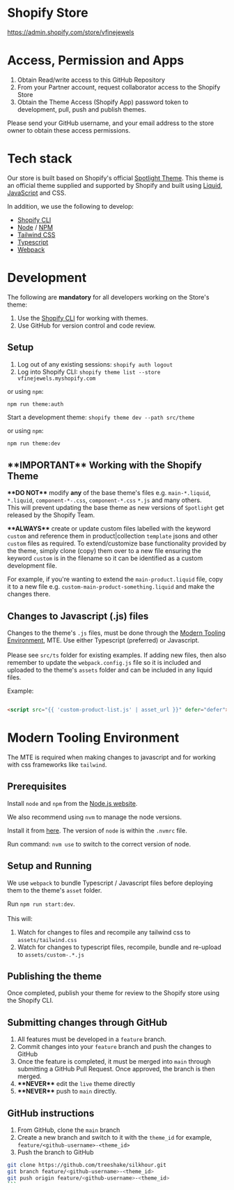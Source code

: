 # Shopify Store

https://admin.shopify.com/store/vfinejewels

# Access, Permission and Apps

1. Obtain Read/write access to this GitHub Repository
2. From your Partner account, request collaborator access to the Shopify Store
3. Obtain the Theme Access (Shopify App) password token to development, pull, push and publish themes.

Please send your GitHub username, and your email address to the store owner to obtain these access permissions.

# Tech stack

Our store is built based on Shopify's official [Spotlight Theme](https://themes.shopify.com/themes/spotlight/styles/default). This theme is an official theme supplied and supported by Shopify and built using [Liquid](https://shopify.dev/themes/liquid/reference), [JavaScript](https://shopify.dev/themes/javascript-api) and CSS.<br>

In addition, we use the following to develop:

- [Shopify CLI](https://shopify.dev/themes/tools/cli)
- [Node](https://nodejs.org/en/) / [NPM](https://www.npmjs.com/)
- [Tailwind CSS](https://tailwindcss.com/)
- [Typescript](https://www.typescriptlang.org/)
- [Webpack](https://webpack.js.org/)

# Development

The following are **mandatory** for all developers working on the Store's theme:

1. Use the [Shopify CLI](https://shopify.dev/themes/tools/cli) for working with themes. <br />
2. Use GitHub for version control and code review. <br />

## Setup

1. Log out of any existing sessions: `shopify auth logout`
2. Log into Shopify CLI: `shopify theme list --store vfinejewels.myshopify.com`

or using `npm`:

```zsh
npm run theme:auth
```

Start a development theme: `shopify theme dev --path src/theme`

or using `npm`:

```
npm run theme:dev
```

## **\*\*IMPORTANT\*\*** Working with the Shopify Theme

**\*\*DO NOT\*\*** modify **any** of the base theme's files e.g. `main-*.liquid`, `*.liquid`, `component-*-.css`, `component-*.css` `*.js` and many others. <br>
This will prevent updating the base theme as new versions of `Spotlight` get released by the Shopify Team.

**\*\*ALWAYS\*\*** create or update custom files labelled with the keyword `custom` and reference them in product|collection `template` jsons and other `custom` files as required. To extend/customize base functionality provided by the theme, simply clone (copy) them over to a new file ensuring the keyword `custom` is in the filename so it can be identified as a custom development file.

For example, if you're wanting to extend the `main-product.liquid` file, copy it to a new file e.g. `custom-main-product-something.liquid` and make the changes there.

## Changes to Javascript (.js) files

Changes to the theme's `.js` files, must be done through the [Modern Tooling Environment](#modern-tooling-environment), MTE. Use either Typescript (preferred) or Javascript. <br /><br />
Please see `src/ts` folder for existing examples. If adding new files, then also remember to update the `webpack.config.js` file so it is included and uploaded to the theme's `assets` folder and can be included in any liquid files.

Example:

```javascript

```

```html
<script src="{{ 'custom-product-list.js' | asset_url }}" defer="defer"></script>
```

# Modern Tooling Environment

The MTE is required when making changes to javascript and for working with css frameworks like `tailwind`.

## Prerequisites

Install `node` and `npm` from the [Node.js website](https://nodejs.org/en/).<br />

We also recommend using `nvm` to manage the node versions.

Install it from [here](https://github.com/nvm-sh/nvm). The version of `node` is within the `.nvmrc` file.

Run command: `nvm use` to switch to the correct version of node.

## Setup and Running

We use `webpack` to bundle Typescript / Javascript files before deploying them to the theme's `asset` folder.<br>

Run `npm run start:dev`. <br>
<br>
This will:
<br>

1. Watch for changes to files and recompile any tailwind css to `assets/tailwind.css`
2. Watch for changes to typescript files, recompile, bundle and re-upload to `assets/custom-.*.js`

## Publishing the theme

Once completed, publish your theme for review to the Shopify store using the Shopify CLI.

## Submitting changes through GitHub

1. All features must be developed in a `feature` branch.
2. Commit changes into your `feature` branch and push the changes to GitHub
3. Once the feature is completed, it must be merged into `main` through submitting a GitHub Pull Request. Once approved, the branch is then merged.
4. __\*\*NEVER\*\*__ edit the `live` theme directly
5. __\*\*NEVER\*\*__ push to `main` directly.

## GitHub instructions

1. From GitHub, clone the `main` branch
2. Create a new branch and switch to it with the `theme_id` for example, `feature/<github-username>-<theme_id>`
3. Push the branch to GitHub
````zsh
git clone https://github.com/treeshake/silkhour.git
git branch feature/<github-username>-<theme_id>
git push origin feature/<github-username>-<theme_id>
```
